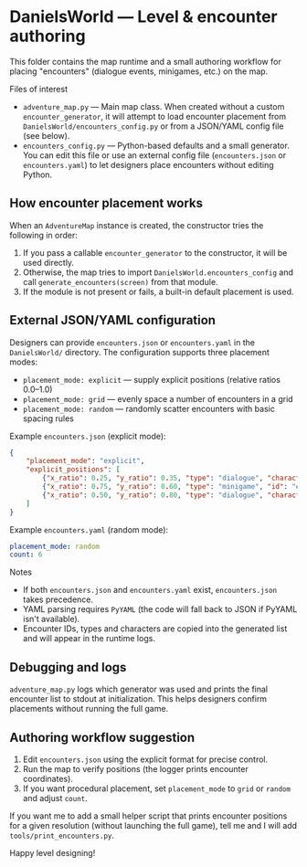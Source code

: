 DanielsWorld — Level & encounter authoring
=========================================

This folder contains the map runtime and a small authoring workflow for placing "encounters" (dialogue events, minigames, etc.) on the map.

Files of interest
- `adventure_map.py` — Main map class. When created without a custom `encounter_generator`, it will attempt to load encounter placement from `DanielsWorld/encounters_config.py` or from a JSON/YAML config file (see below).
- `encounters_config.py` — Python-based defaults and a small generator. You can edit this file or use an external config file (`encounters.json` or `encounters.yaml`) to let designers place encounters without editing Python.

How encounter placement works
----------------------------

When an `AdventureMap` instance is created, the constructor tries the following in order:

1. If you pass a callable `encounter_generator` to the constructor, it will be used directly.
2. Otherwise, the map tries to import `DanielsWorld.encounters_config` and call `generate_encounters(screen)` from that module.
3. If the module is not present or fails, a built-in default placement is used.

External JSON/YAML configuration
--------------------------------

Designers can provide `encounters.json` or `encounters.yaml` in the `DanielsWorld/` directory. The configuration supports three placement modes:

- `placement_mode: explicit` — supply explicit positions (relative ratios 0.0–1.0)
- `placement_mode: grid` — evenly space a number of encounters in a grid
- `placement_mode: random` — randomly scatter encounters with basic spacing rules

Example `encounters.json` (explicit mode):

```json
{
	"placement_mode": "explicit",
	"explicit_positions": [
		{"x_ratio": 0.25, "y_ratio": 0.35, "type": "dialogue", "character": "Mysterious Stranger", "id": "enc0"},
		{"x_ratio": 0.75, "y_ratio": 0.60, "type": "minigame", "id": "enc1"},
		{"x_ratio": 0.50, "y_ratio": 0.80, "type": "dialogue", "character": "Lost Robot", "id": "enc2"}
	]
}
```

Example `encounters.yaml` (random mode):

```yaml
placement_mode: random
count: 6
```

Notes
- If both `encounters.json` and `encounters.yaml` exist, `encounters.json` takes precedence.
- YAML parsing requires `PyYAML` (the code will fall back to JSON if PyYAML isn't available).
- Encounter IDs, types and characters are copied into the generated list and will appear in the runtime logs.

Debugging and logs
------------------

`adventure_map.py` logs which generator was used and prints the final encounter list to stdout at initialization. This helps designers confirm placements without running the full game.

Authoring workflow suggestion
----------------------------

1. Edit `encounters.json` using the explicit format for precise control.
2. Run the map to verify positions (the logger prints encounter coordinates).
3. If you want procedural placement, set `placement_mode` to `grid` or `random` and adjust `count`.

If you want me to add a small helper script that prints encounter positions for a given resolution (without launching the full game), tell me and I will add `tools/print_encounters.py`.

Happy level designing!
